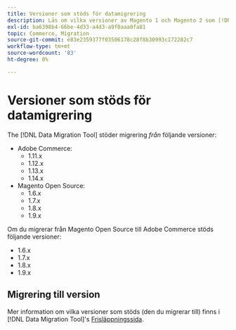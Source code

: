 ```yaml
---
title: Versioner som stöds för datamigrering
description: Läs om vilka versioner av Magento 1 och Magento 2 som [!DNL Data Migration Tool] stöder.
exl-id: ba6398b4-66be-4d33-a4d3-a9f0aaa0fa81
topic: Commerce, Migration
source-git-commit: e83e2359377f03506178c28f8b30993c172282c7
workflow-type: tm+mt
source-wordcount: '83'
ht-degree: 0%

---
```


# Versioner som stöds för datamigrering

The [!DNL Data Migration Tool] stöder migrering _från_ följande versioner:

* Adobe Commerce:
   * 1.11.x
   * 1.12.x
   * 1.13.x
   * 1.14.x
* Magento Open Source:
   * 1.6.x
   * 1.7.x
   * 1.8.x
   * 1.9.x

Om du migrerar från Magento Open Source till Adobe Commerce stöds följande versioner:

* 1.6.x
* 1.7.x
* 1.8.x
* 1.9.x

## Migrering till version

Mer information om vilka versioner som stöds (den du migrerar till) finns i [!DNL Data Migration Tool]&#39;s [Frisläppningssida](https://github.com/magento/data-migration-tool/releases).
